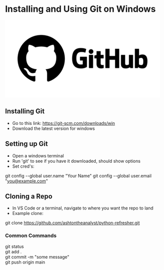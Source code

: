 # Installing and Using Git on Windows

![Alt Text](./assets/githubWhite.jpg)

## Installing Git
- Go to this link: https://git-scm.com/downloads/win
- Download the latest version for windows

## Setting up Git
- Open a windows terminal
- Run 'git' to see if you have it downloaded, should show options
- Set cred's:

git config --global user.name "Your Name"
git config --global user.email "you@example.com"

## Cloning a Repo
- In VS Code or a terminal, navigate to where you want the repo to land
- Example clone:

git clone https://github.com/ashtontheanalyst/python-refresher.git

### Common Commands
git status  
git add .  
git commit -m "some message"  
git push origin main